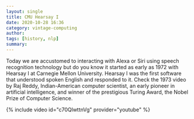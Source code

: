 ```yaml
---
layout: single
title: CMU Hearsay I
date: 2020-10-28 16:36
category: vintage-computing 
author: 
tags: [history, nlp]
summary: 
---
```


Today we are accustomed to interacting with Alexa or Siri using speech recognition technology but do you know it started as early as 1972 with Hearsay I at Carnegie Mellon University. Hearsay I was the first software that understood spoken English and responded to it. Check the 1973 video by Raj Reddy, Indian-American computer scientist, an early pioneer in artificial intelligence, and winner of the prestigious Turing Award, the Nobel Prize of Computer Science.

{% include video id="c70QlwttnVg" provider="youtube" %}
